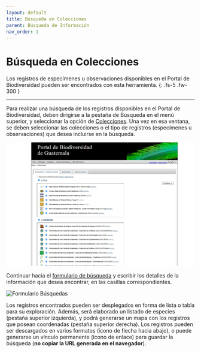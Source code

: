 ```yaml
---
layout: default
title: Búsqueda en Colecciones
parent: Búsqueda de Información
nav_order: 1
---
```


# Búsqueda en Colecciones

Los registros de especímenes u observaciones disponibles en el Portal de Biodiversidad pueden ser encontrados con esta herramienta.
{: .fs-5 .fw-300 }

---

Para realizar una búsqueda de los registros disponibles en el Portal de Biodiversidad, deben dirigirse a la pestaña de Búsqueda en el menú superior, y seleccionar la opción de [Colecciones](https://biodiversidad.gt/portal/collections/index.php). Una vez en esa ventana, se deben seleccionar las colecciones o el tipo de registros (especímenes u observaciones) que desea incluirse en la búsqueda. 

<img src="https://github.com/GuatemalaPortal/guatemalaportal.github.io/blob/main/static/portal/ColeccionesPortal.jpg?raw=true" alt="Colecciones">

Continuar hacia el [formulario de búsqueda](https://biodiversidad.gt/portal/collections/harvestparams.php) y escribir los detalles de la información que desea encontrar, en las casillas correspondientes. 

<img src="https://github.com/GuatemalaPortal/guatemalaportal.github.io/blob/main/static/portal/B%C3%BAsquedaColecciones.jpg?raw=true" alt="Formulario Búsquedas">

Los registros encontrados pueden ser desplegados en forma de lista o tabla para su exploración. Además, será elaborado un listado de especies (pestaña superior izquierda), y podrá generarse un mapa con los registros que posean coordenadas (pestaña superior derecha). Los registros pueden ser descargados en varios formatos (ícono de flecha hacia abajo), o puede generarse un vínculo permanente (ícono de enlace) para guardar la búsqueda (**no copiar la URL generada en el navegador**).  
